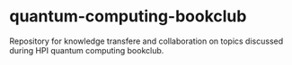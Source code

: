 # quantum-computing-bookclub
Repository for knowledge transfere and collaboration on topics discussed during HPI quantum computing bookclub.
